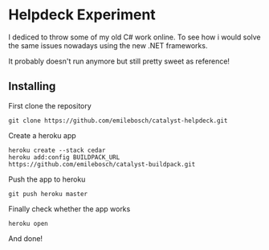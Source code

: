 # Helpdeck Experiment

I dediced to throw some of my old C# work online. To see how i would solve
the same issues nowadays using the new .NET frameworks.

It probably doesn't run anymore but still pretty sweet as reference!

## Installing

First clone the repository

    git clone https://github.com/emilebosch/catalyst-helpdeck.git
  
Create a heroku app

    heroku create --stack cedar
    heroku add:config BUILDPACK_URL https://github.com/emilebosch/catalyst-buildpack.git
    
Push the app to heroku

    git push heroku master
    
Finally check whether the app works

    heroku open
    
And done!